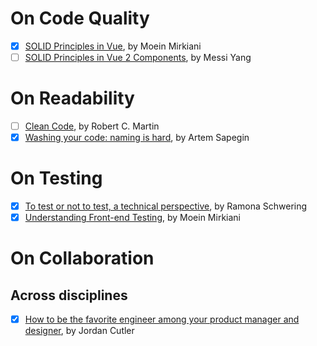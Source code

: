 # On Code Quality
- [x] [SOLID Principles in Vue](https://medium.com/@moein.mirkiani/solid-principles-in-vue-29ecc988f968), by Moein Mirkiani
- [ ] [SOLID Principles in Vue 2 Components](https://medium.com/@dumdumgenius/solid-principles-in-vue-2-components-12476d826e58), by Messi Yang

# On Readability
- [ ] [Clean Code](https://www.amazon.com/Clean-Code-Handbook-Software-Craftsmanship-ebook/dp/B001GSTOAM/ref=sr_1_1?keywords=clean+code+by+robert+c.+martin&qid=1693453124&sprefix=clean+code%2Caps%2C123&sr=8-1), by Robert C. Martin
- [x] [Washing your code: naming is hard](https://sapegin.me/blog/naming/), by Artem Sapegin

# On Testing
- [x] [To test or not to test, a technical perspective](https://web.dev/ta-what-to-test/), by Ramona Schwering
- [x] [Understanding Front-end Testing](https://medium.com/@moein.mirkiani/understanding-front-end-testing-ccfb63c5e3e5), by Moein Mirkiani
# On Collaboration
## Across disciplines
- [x] [How to be the favorite engineer among your product manager and designer](https://careercutler.substack.com/p/how-to-be-the-favorite-engineer-among), by Jordan Cutler
